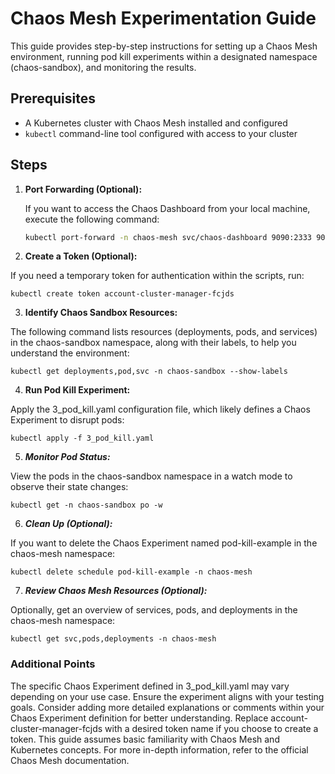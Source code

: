 # Chaos Mesh Experimentation Guide

This guide provides step-by-step instructions for setting up a Chaos Mesh environment, running pod kill experiments within a designated namespace (chaos-sandbox), and monitoring the results.

## Prerequisites

* A Kubernetes cluster with Chaos Mesh installed and configured
* `kubectl` command-line tool configured with access to your cluster

## Steps

1. **Port Forwarding (Optional):**

   If you want to access the Chaos Dashboard from your local machine, execute the following command:

   ```bash
   kubectl port-forward -n chaos-mesh svc/chaos-dashboard 9090:2333 9091:2334
   ```

2. **Create a Token (Optional):**

If you need a temporary token for authentication within the scripts, run:

```kubectl create token account-cluster-manager-fcjds```

3. **Identify Chaos Sandbox Resources:**

The following command lists resources (deployments, pods, and services) in the chaos-sandbox namespace, along with their labels, to help you understand the environment:

```kubectl get deployments,pod,svc -n chaos-sandbox --show-labels```

4. **Run Pod Kill Experiment:**

Apply the 3_pod_kill.yaml configuration file, which likely defines a Chaos Experiment to disrupt pods:

```kubectl apply -f 3_pod_kill.yaml```

5. ***Monitor Pod Status:***

View the pods in the chaos-sandbox namespace in a watch mode to observe their state changes:

```kubectl get -n chaos-sandbox po -w```

6. ***Clean Up (Optional):***

If you want to delete the Chaos Experiment named pod-kill-example in the chaos-mesh namespace:


```kubectl delete schedule pod-kill-example -n chaos-mesh```

7. ***Review Chaos Mesh Resources (Optional):***

Optionally, get an overview of services, pods, and deployments in the chaos-mesh namespace:

```kubectl get svc,pods,deployments -n chaos-mesh```


### Additional Points

The specific Chaos Experiment defined in 3_pod_kill.yaml may vary depending on your use case. Ensure the experiment aligns with your testing goals.
Consider adding more detailed explanations or comments within your Chaos Experiment definition for better understanding.
Replace account-cluster-manager-fcjds with a desired token name if you choose to create a token.
This guide assumes basic familiarity with Chaos Mesh and Kubernetes concepts. For more in-depth information, refer to the official Chaos Mesh documentation.